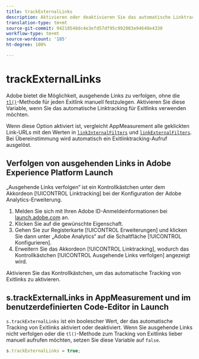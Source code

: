 ```yaml
---
title: trackExternalLinks
description: Aktivieren oder deaktivieren Sie das automatische Linktracking für Exitlinks.
translation-type: tm+mt
source-git-commit: 94218548dc4e3efd57df95c992003e94640e4330
workflow-type: tm+mt
source-wordcount: '185'
ht-degree: 100%

---
```



# trackExternalLinks

Adobe bietet die Möglichkeit, ausgehende Links zu verfolgen, ohne die [`tl()`](../functions/tl-method.md)-Methode für jeden Exitlink manuell festzulegen. Aktivieren Sie diese Variable, wenn Sie das automatische Linktracking für Exitlinks verwenden möchten.

Wenn diese Option aktiviert ist, vergleicht AppMeasurement alle geklickten Link-URLs mit den Werten in [`linkInternalFilters`](linkinternalfilters.md) und [`linkExternalFilters`](linkexternalfilters.md). Bei Übereinstimmung wird automatisch ein Exitlinktracking-Aufruf ausgelöst.

## Verfolgen von ausgehenden Links in Adobe Experience Platform Launch

„Ausgehende Links verfolgen“ ist ein Kontrollkästchen unter dem Akkordeon [!UICONTROL Linktracking] bei der Konfiguration der Adobe Analytics-Erweiterung.

1. Melden Sie sich mit Ihren Adobe ID-Anmeldeinformationen bei [launch.adobe.com](https://launch.adobe.com) an.
2. Klicken Sie auf die gewünschte Eigenschaft.
3. Gehen Sie zur Registerkarte [!UICONTROL Erweiterungen] und klicken Sie dann unter „Adobe Analytics“ auf die Schaltfläche [!UICONTROL Konfigurieren].
4. Erweitern Sie das Akkordeon [!UICONTROL Linktracking], wodurch das Kontrollkästchen [!UICONTROL Ausgehende Links verfolgen] angezeigt wird.

Aktivieren Sie das Kontrollkästchen, um das automatische Tracking von Exitlinks zu aktivieren.

## s.trackExternalLinks in AppMeasurement und im benutzerdefinierten Code-Editor in Launch

`s.trackExternalLinks` ist ein boolescher Wert, der das automatische Tracking von Exitlinks aktiviert oder deaktiviert. Wenn Sie ausgehende Links nicht verfolgen oder die `tl()`-Methode zum Tracking von Exitlinks lieber manuell aufrufen möchten, setzen Sie diese Variable auf `false`.

```js
s.trackExternalLinks = true;
```
